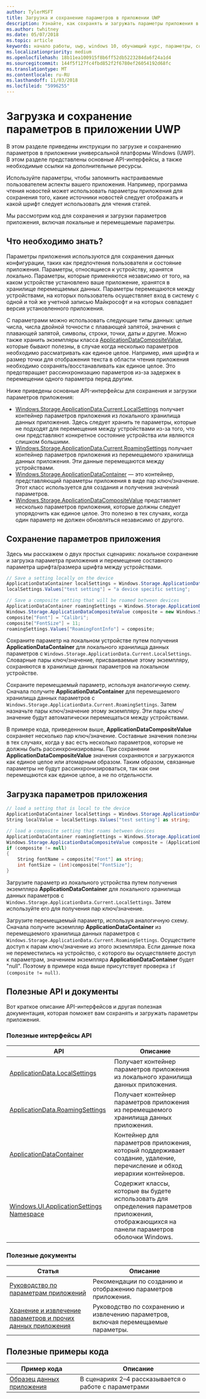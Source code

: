 ```yaml
---
author: TylerMSFT
title: Загрузка и сохранение параметров в приложении UWP
description: Узнайте, как сохранять и загружать параметры приложения в приложениях универсальной платформы Windows.
ms.author: twhitney
ms.date: 05/07/2018
ms.topic: article
keywords: начало работы, uwp, windows 10, обучающий курс, параметры, сохранение параметров, загрузка параметров
ms.localizationpriority: medium
ms.openlocfilehash: 18b11ea100915f8b6ff52db5223284da6f24a1d4
ms.sourcegitcommit: 144f5f127fc4fbd852f2f6780ef26054192d68fc
ms.translationtype: MT
ms.contentlocale: ru-RU
ms.lasthandoff: 11/03/2018
ms.locfileid: "5996255"
---
```

# <a name="save-and-load-settings-in-a-uwp-app"></a>Загрузка и сохранение параметров в приложении UWP

В этом разделе приведены инструкции по загрузке и сохранению параметров в приложении универсальной платформы Windows (UWP). В этом разделе представлены основные API-интерфейсы, а также необходимые ссылки на дополнительные ресурсы.

Используйте параметры, чтобы запомнить настраиваемые пользователем аспекты вашего приложения. Например, программа чтения новостей может использовать параметры приложения для сохранения того, какие источники новостей следует отображать и какой шрифт следует использовать для чтения статей.

Мы рассмотрим код для сохранения и загрузки параметров приложения, включая локальные и перемещаемые параметры.

## <a name="what-do-you-need-to-know"></a>Что необходимо знать?

Параметры приложения используются для сохранения данных конфигурации, таких как предпочтения пользователя и состояние приложения.  Параметры, относящиеся к устройству, хранятся локально. Параметры, которые применяются независимо от того, на каком устройстве установлено ваше приложение, хранятся в хранилище перемещаемых данных. Параметры перемещаются между устройствами, на которых пользователь осуществляет вход в систему с одной и той же учетной записью Майкрософт и на которых совпадает версия установленного приложения.

С параметрами можно использовать следующие типы данных: целые числа, числа двойной точности с плавающей запятой, значения с плавающей запятой, символы, строки, точки, даты и другие. Можно также хранить экземпляры класса [ApplicationDataCompositeValue](https://docs.microsoft.com/uwp/api/Windows.Storage.ApplicationDataCompositeValue), которые бывают полезны, в случае когда несколько параметров необходимо рассматривать как единое целое. Например, имя шрифта и размер точки для отображения текста в области чтения приложения необходимо сохранять/восстанавливать как единое целое. Это предотвращает рассинхронизацию параметров из-за задержек в перемещении одного параметра перед другим.

Ниже приведены основные API-интерфейсы для сохранения и загрузки параметров приложения:

- [Windows.Storage.ApplicationData.Current.LocalSettings](https://docs.microsoft.com/uwp/api/Windows.Storage.ApplicationData#Windows_Storage_ApplicationData_LocalSettings) получает контейнер параметров приложения из локального хранилища данных приложения. Здесь следует хранить те параметры, которые не подходят для перемещения между устройствами из-за того, что они представляют конкретное состояние устройства или являются слишком большими.
- [Windows.Storage.ApplicationData.Current.RoamingSettings](https://docs.microsoft.com/uwp/api/windows.storage.applicationdata.roamingsettings#Windows_Storage_ApplicationData_RoamingSettings) получает контейнер параметров приложения из перемещаемого хранилища данных приложения. Эти данные перемещаются между устройствами.
- [Windows.Storage.ApplicationDataContainer](https://docs.microsoft.com/uwp/api/windows.storage.applicationdatacontainer) — это контейнер, представляющий параметры приложения в виде пар ключ/значение. Этот класс используется для создания и получения значений параметров.
- [Windows.Storage.ApplicationDataCompositeValue](https://docs.microsoft.com/uwp/api/Windows.Storage.ApplicationDataCompositeValue) представляет несколько параметров приложения, которые должны следует упорядочить как единое целое. Это полезно в тех случаях, когда один параметр не должен обновляться независимо от другого.

## <a name="save-app-settings"></a>Сохранение параметров приложения

Здесь мы расскажем о двух простых сценариях: локальное сохранение и загрузка параметра приложения и перемещение составного параметра шрифта/размера шрифта между устройствами.

 ```csharp
// Save a setting locally on the device
ApplicationDataContainer localSettings = Windows.Storage.ApplicationData.Current.LocalSettings;
localSettings.Values["test setting"] = "a device specific setting";

// Save a composite setting that will be roamed between devices
ApplicationDataContainer roamingSettings = Windows.Storage.ApplicationData.Current.RoamingSettings;
Windows.Storage.ApplicationDataCompositeValue composite = new Windows.Storage.ApplicationDataCompositeValue();
composite["Font"] = "Calibri";
composite["FontSize"] = 11;
roamingSettings.Values["RoamingFontInfo"] = composite;
 ```

Сохраните параметр на локальном устройстве путем получения **ApplicationDataContainer** для локального хранилища данных параметров с `Windows.Storage.ApplicationData.Current.LocalSettings`. Словарные пары ключ/значение, присваиваемые этому экземпляру, сохраняются в хранилище данных параметров на локальном устройстве.

Сохраните перемещаемый параметр, используя аналогичную схему. Сначала получите **ApplicationDataContainer** для перемещаемого хранилища данных параметров с `Windows.Storage.ApplicationData.Current.RoamingSettings`. Затем назначьте пары ключ/значение этому экземпляру.  Эти пары ключ/значение будут автоматически перемещаться между устройствами.

В примере кода, приведенном выше, **ApplicationDataCompositeValue** сохраняет несколько пар ключ/значение. Составные значения полезны в тех случаях, когда у вас есть несколько параметров, которые не должны быть рассинхронизированы. При сохранении **ApplicationDataCompositeValue** значения сохраняются и загружаются как единое целое или атомарным образом. Таким образом, связанные параметры не будут рассинхронизироваться, так как они перемещаются как единое целое, а не по отдельности.

## <a name="load-app-settings"></a>Загрузка параметров приложения

```csharp
// load a setting that is local to the device
ApplicationDataContainer localSettings = Windows.Storage.ApplicationData.Current.LocalSettings;
String localValue = localSettings.Values["test setting"] as string;

// load a composite setting that roams between devices
ApplicationDataContainer roamingSettings = Windows.Storage.ApplicationData.Current.RoamingSettings;
Windows.Storage.ApplicationDataCompositeValue composite = (ApplicationDataCompositeValue)roamingSettings.Values["RoamingFontInfo"];
if (composite != null)
{
    String fontName = composite["Font"] as string;
    int fontSize = (int)composite["FontSize"];
}
```

Загрузите параметр из локального устройства путем получения экземпляра **ApplicationDataContainer** для локального хранилища данных параметров с `Windows.Storage.ApplicationData.Current.LocalSettings`. Затем используйте его для получения пар ключ/значение.

Загрузите перемещаемый параметр, используя аналогичную схему. Сначала получите экземпляр **ApplicationDataContainer** из перемещаемого хранилища данных параметров с `Windows.Storage.ApplicationData.Current.RoamingSettings`. Осуществите доступ к парам ключ/значение из этого экземпляра. Если данные пока не переместились на устройство, с которого вы осуществляете доступ к параметрам, значением экземпляра **ApplicationDataContainer** будет "null". Поэтому в примере кода выше присутствует проверка `if (composite != null)`.

## <a name="useful-apis-and-docs"></a>Полезные API и документы

Вот краткое описание API-интерфейсов и другая полезная документация, которая поможет вам сохранять и загружать параметры приложения.

### <a name="useful-apis"></a>Полезные интерфейсы API

| API | Описание |
|------|---------------|
| [ApplicationData.LocalSettings](https://msdn.microsoft.com/library/windows/apps/windows.storage.applicationdata.temporaryfolder) | Получает контейнер параметров приложения из локального хранилища данных приложения. |
| [ApplicationData.RoamingSettings](https://docs.microsoft.com/uwp/api/windows.storage.applicationdata.roamingsettings) | Получает контейнер параметров приложения из перемещаемого хранилища данных приложения. |
| [ApplicationDataContainer](https://docs.microsoft.com/uwp/api/windows.storage.applicationdatacontainer) | Контейнер для параметров приложения, который поддерживает создание, удаление, перечисление и обход иерархии контейнеров. |
| [Windows.UI.ApplicationSettings Namespace](https://docs.microsoft.com/uwp/api/windows.ui.applicationsettings) | Содержит классы, которые вы будете использовать для определения параметров приложения, отображающихся на панели параметров оболочки Windows. |

### <a name="useful-docs"></a>Полезные документы

| Статья | Описание |
|-------|----------------|
| [Руководство по параметрам приложений](https://docs.microsoft.com/windows/uwp/design/app-settings/guidelines-for-app-settings) | Рекомендации по созданию и отображению параметров приложения. |
| [Хранение и извлечение параметров и прочих данных приложения](https://docs.microsoft.com/windows/uwp/design/app-settings/store-and-retrieve-app-data#create-and-read-a-local-file) | Руководство по сохранению и извлечению параметров, включая перемещаемые параметры. |

## <a name="useful-code-samples"></a>Полезные примеры кода

| Пример кода | Описание |
|-----------------|---------------|
| [Образец данных приложения](https://github.com/Microsoft/Windows-universal-samples/tree/master/Samples/ApplicationData) | В сценариях 2–4 рассказывается о работе с параметрами |